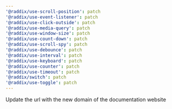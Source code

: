 ```yaml
---
'@raddix/use-scroll-position': patch
'@raddix/use-event-listener': patch
'@raddix/use-click-outside': patch
'@raddix/use-media-query': patch
'@raddix/use-window-size': patch
'@raddix/use-count-down': patch
'@raddix/use-scroll-spy': patch
'@raddix/use-debounce': patch
'@raddix/use-interval': patch
'@raddix/use-keyboard': patch
'@raddix/use-counter': patch
'@raddix/use-timeout': patch
'@raddix/switch': patch
'@raddix/use-toggle': patch
---
```


Update the url with the new domain of the documentation website
